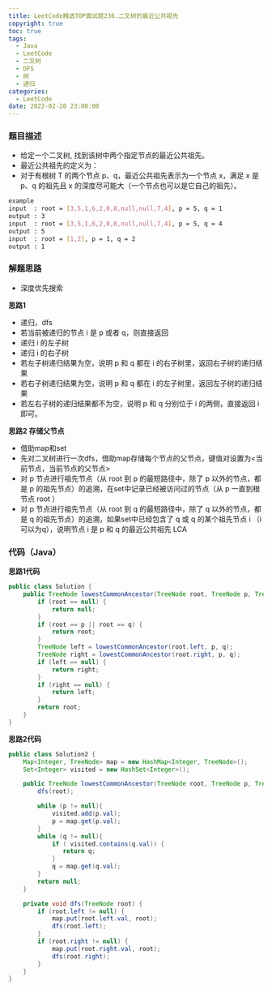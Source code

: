 ```yaml
---
title: LeetCode精选TOP面试题236.二叉树的最近公共祖先
copyright: true
toc: true
tags:
  - Java
  - LeetCode
  - 二叉树
  - DFS
  - 树
  - 递归
categories:
  - LeetCode
date: 2022-02-20 23:00:00
---
```



### 题目描述

 * 给定一个二叉树, 找到该树中两个指定节点的最近公共祖先。
 * 最近公共祖先的定义为：
 * 对于有根树 T 的两个节点 p、q，最近公共祖先表示为一个节点 x，满足 x 是 p、q 的祖先且 x 的深度尽可能大（一个节点也可以是它自己的祖先）。


```bash
example
input  : root = [3,5,1,6,2,0,8,null,null,7,4], p = 5, q = 1
output : 3
input  : root = [3,5,1,6,2,0,8,null,null,7,4], p = 5, q = 4
output : 5
input  : root = [1,2], p = 1, q = 2
output : 1
```

<!--more-->

### 解题思路

+ 深度优先搜索

**思路1**
+ 递归，dfs
+ 若当前被递归的节点 i 是 p 或者 q，则直接返回
+ 递归 i 的左子树
+ 递归 i 的右子树
+ 若左子树递归结果为空，说明 p 和 q 都在 i 的右子树里，返回右子树的递归结果
+ 若右子树递归结果为空，说明 p 和 q 都在 i 的左子树里，返回左子树的递归结果
+ 若左右子树的递归结果都不为空，说明 p 和 q 分别位于 i 的两侧，直接返回 i 即可。

**思路2 存储父节点**

+ 借助map和set
+ 先对二叉树进行一次dfs，借助map存储每个节点的父节点，键值对设置为<当前节点，当前节点的父节点>
+ 对 p 节点进行祖先节点（从 root 到 p 的最短路径中，除了 p 以外的节点，都是 p 的祖先节点）的追溯，在set中记录已经被访问过的节点（从 p 一直到根节点 root ）
+ 对 p 节点进行祖先节点（从 root 到 q 的最短路径中，除了 q 以外的节点，都是 q 的祖先节点）的追溯，如果set中已经包含了 q 或 q 的某个祖先节点 i （i可以为q），说明节点 i 是 p 和 q 的最近公共祖先 LCA

### 代码（Java）
**思路1代码**
```java
public class Solution {
    public TreeNode lowestCommonAncestor(TreeNode root, TreeNode p, TreeNode q) {
        if (root == null) {
            return null;
        }
        if (root == p || root == q) {
            return root;
        }
        TreeNode left = lowestCommonAncestor(root.left, p, q);
        TreeNode right = lowestCommonAncestor(root.right, p, q);
        if (left == null) {
            return right;
        }
        if (right == null) {
            return left;
        }
        return root;
    }
}
```
**思路2代码**
```java
public class Solution2 {
    Map<Integer, TreeNode> map = new HashMap<Integer, TreeNode>();
    Set<Integer> visited = new HashSet<Integer>();

    public TreeNode lowestCommonAncestor(TreeNode root, TreeNode p, TreeNode q) {
        dfs(root);

        while (p != null){
            visited.add(p.val);
            p = map.get(p.val);
        }
        while (q != null){
            if ( visited.contains(q.val)) {
               return q;
            }
            q = map.get(q.val);
        }
        return null;
    }

    private void dfs(TreeNode root) {
        if (root.left != null) {
            map.put(root.left.val, root);
            dfs(root.left);
        }
        if (root.right != null) {
            map.put(root.right.val, root);
            dfs(root.right);
        }
    }
}
```